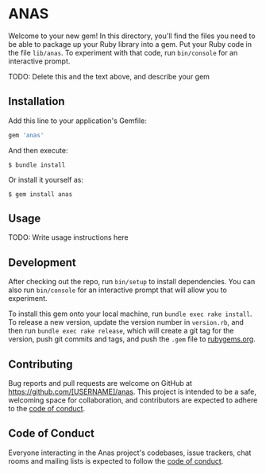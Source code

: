 # ANAS

Welcome to your new gem! In this directory, you'll find the files you need to be able to package up your Ruby library into a gem. Put your Ruby code in the file `lib/anas`. To experiment with that code, run `bin/console` for an interactive prompt.

TODO: Delete this and the text above, and describe your gem

## Installation

Add this line to your application's Gemfile:

```ruby
gem 'anas'
```

And then execute:

    $ bundle install

Or install it yourself as:

    $ gem install anas

## Usage

TODO: Write usage instructions here

## Development

After checking out the repo, run `bin/setup` to install dependencies. You can also run `bin/console` for an interactive prompt that will allow you to experiment.

To install this gem onto your local machine, run `bundle exec rake install`. To release a new version, update the version number in `version.rb`, and then run `bundle exec rake release`, which will create a git tag for the version, push git commits and tags, and push the `.gem` file to [rubygems.org](https://rubygems.org).

## Contributing

Bug reports and pull requests are welcome on GitHub at https://github.com/[USERNAME]/anas. This project is intended to be a safe, welcoming space for collaboration, and contributors are expected to adhere to the [code of conduct](https://github.com/[USERNAME]/anas/blob/master/CODE_OF_CONDUCT.md).


## Code of Conduct

Everyone interacting in the Anas project's codebases, issue trackers, chat rooms and mailing lists is expected to follow the [code of conduct](https://github.com/[USERNAME]/anas/blob/master/CODE_OF_CONDUCT.md).
